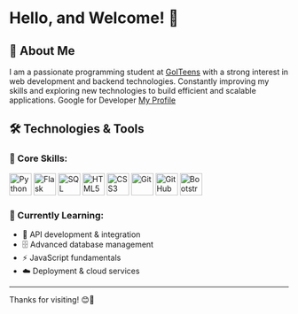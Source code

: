 # Hello, and Welcome! 👋

## 🚀 About Me

I am a passionate programming student at [GoITeens](https://goiteens.ua/) with a strong interest in web development and backend technologies. Constantly improving my skills and exploring new technologies to build efficient and scalable applications.
Google for Developer [My Profile](https://g.dev/l_yehor)
## 🛠 Technologies & Tools 

### 🌟 Core Skills:

<p align="left">
  <img src="https://cdn.jsdelivr.net/gh/devicons/devicon/icons/python/python-original.svg" alt="Python" width="40" height="40"/>
  <img src="https://cdn.jsdelivr.net/gh/devicons/devicon/icons/flask/flask-original.svg" alt="Flask" width="40" height="40"/>
  <img src="https://cdn.jsdelivr.net/gh/devicons/devicon/icons/sqlite/sqlite-original.svg" alt="SQL" width="40" height="40"/>
  <img src="https://cdn.jsdelivr.net/gh/devicons/devicon/icons/html5/html5-original.svg" alt="HTML5" width="40" height="40"/>
  <img src="https://cdn.jsdelivr.net/gh/devicons/devicon/icons/css3/css3-original.svg" alt="CSS3" width="40" height="40"/>
  <img src="https://cdn.jsdelivr.net/gh/devicons/devicon/icons/git/git-original.svg" alt="Git" width="40" height="40"/>
  <img src="https://cdn.jsdelivr.net/gh/devicons/devicon/icons/github/github-original.svg" alt="GitHub" width="40" height="40"/>
  <img src="https://cdn.jsdelivr.net/gh/devicons/devicon/icons/bootstrap/bootstrap-original.svg" alt="Bootstrap" width="40" height="40"/>
</p>

### 📌 Currently Learning:

- 🚀 API development & integration  
- 🗄 Advanced database management  
- ⚡ JavaScript fundamentals  
- ☁️ Deployment & cloud services  

---

Thanks for visiting! 😊🚀
